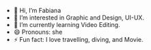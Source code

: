 - 👋 Hi, I’m Fabiana
- 👀 I’m interested in Graphic and Design, UI-UX.
- 🌱 I’m currently learning Video Editing.
- 😄 Pronouns: she
- ⚡ Fun fact: I love travelling, diving, and Movie.

<!---
ffarci/ffarci is a ✨ special ✨ repository because its `README.md` (this file) appears on your GitHub profile.
You can click the Preview link to take a look at your changes.
--->
